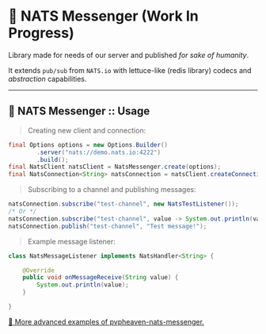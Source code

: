 # 🌠 NATS Messenger (Work In Progress)
Library made for needs of our server and published *for sake of humanity*.

It extends `pub/sub` from `NATS.io` with lettuce-like (redis library) codecs and *abstraction* capabilities.

---
## 🌠 NATS Messenger :: Usage

> Creating new client and connection:
```java
final Options options = new Options.Builder()
        .server("nats://demo.nats.io:4222")
        .build();
final NatsClient natsClient = NatsMessenger.create(options);
final NatsConnection<String> natsConnection = natsClient.createConnection(new NatsStringCodec());
```

> Subscribing to a channel and publishing messages:
```java
natsConnection.subscribe("test-channel", new NatsTestListener());
/* Or */
natsConnection.subscribe("test-channel", value -> System.out.println(value));
natsConnection.publish("test-channel", "Test message!");
```

> Example message listener:
```java
class NatsMessageListener implements NatsHandler<String> {

    @Override
    public void onMessageReceive(String value) {
        System.out.println(value);
    }

}
```
[🌠 More advanced examples of pvpheaven-nats-messenger.](https://github.com/nwseOOO/pvpheaven-nats-messenger-examples)
